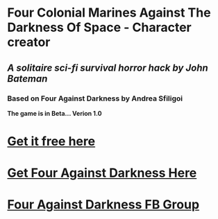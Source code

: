 # Four Colonial Marines Against The Darkness Of Space - Character creator
## **_A solitaire sci-fi survival horror hack by John Bateman_**
### Based on Four Against Darkness by Andrea Sfiligoi

**The game is in Beta... Verion 1.0**
# [Get it free here](https://drive.google.com/file/d/1KGLaO5lYQvumZpU9GwR9Tr4z9OCGIjHK/view "GET IT FREE HERE")

# [Get Four Against Darkness Here](https://www.drivethrurpg.com/product/180588/Four-Against-Darkness "4AD at Drivethru")

# [Four Against Darkness FB Group](https://www.facebook.com/groups/350474872132324/ "4AD FB") 
